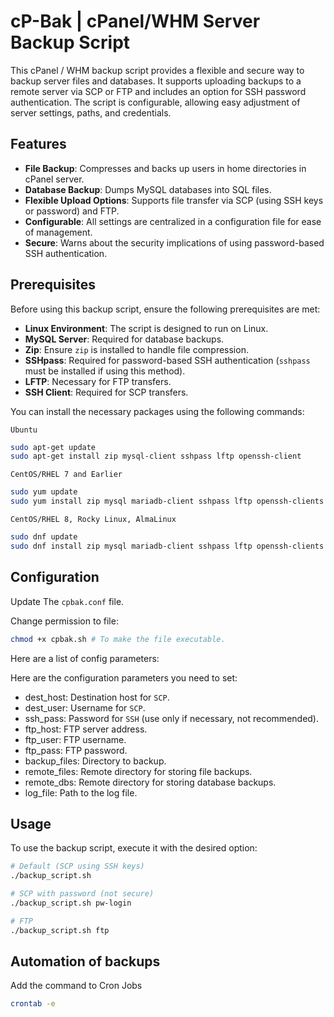# cP-Bak | cPanel/WHM Server Backup Script

This cPanel / WHM backup script provides a flexible and secure way to backup server files and databases. It supports uploading backups to a remote server via SCP or FTP and includes an option for SSH password authentication. The script is configurable, allowing easy adjustment of server settings, paths, and credentials.

## Features

- **File Backup**: Compresses and backs up users in home directories in cPanel server.
- **Database Backup**: Dumps MySQL databases into SQL files.
- **Flexible Upload Options**: Supports file transfer via SCP (using SSH keys or password) and FTP.
- **Configurable**: All settings are centralized in a configuration file for ease of management.
- **Secure**: Warns about the security implications of using password-based SSH authentication.

## Prerequisites

Before using this backup script, ensure the following prerequisites are met:

- **Linux Environment**: The script is designed to run on Linux.
- **MySQL Server**: Required for database backups.
- **Zip**: Ensure `zip` is installed to handle file compression.
- **SSHpass**: Required for password-based SSH authentication (`sshpass` must be installed if using this method).
- **LFTP**: Necessary for FTP transfers.
- **SSH Client**: Required for SCP transfers.

You can install the necessary packages using the following commands:

`Ubuntu`
```bash
sudo apt-get update
sudo apt-get install zip mysql-client sshpass lftp openssh-client
```
`CentOS/RHEL 7 and Earlier`
```bash
sudo yum update
sudo yum install zip mysql mariadb-client sshpass lftp openssh-clients
```

`CentOS/RHEL 8, Rocky Linux, AlmaLinux`
```bash
sudo dnf update
sudo dnf install zip mysql mariadb-client sshpass lftp openssh-clients
```


## Configuration

Update The `cpbak.conf` file.

Change permission to file:

```bash
chmod +x cpbak.sh # To make the file executable.
```

Here are a list of config parameters:

Here are the configuration parameters you need to set:

- dest_host: Destination host for `SCP`.
- dest_user: Username for `SCP`.
- ssh_pass: Password for `SSH` (use only if necessary, not recommended).
- ftp_host: FTP server address.
- ftp_user: FTP username.
- ftp_pass: FTP password.
- backup_files: Directory to backup.
- remote_files: Remote directory for storing file backups.
- remote_dbs: Remote directory for storing database backups.
- log_file: Path to the log file.

## Usage
To use the backup script, execute it with the desired option:
```bash
# Default (SCP using SSH keys)
./backup_script.sh

# SCP with password (not secure)
./backup_script.sh pw-login

# FTP
./backup_script.sh ftp
```

## Automation of backups

Add the command to Cron Jobs
```bash
crontab -e
```